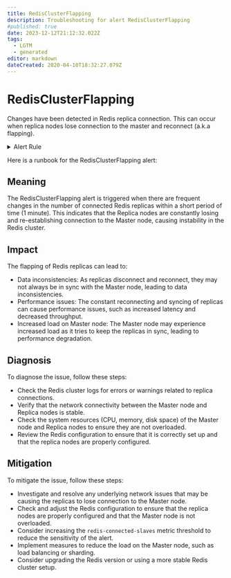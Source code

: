 ```yaml
---
title: RedisClusterFlapping
description: Troubleshooting for alert RedisClusterFlapping
#published: true
date: 2023-12-12T21:12:32.022Z
tags: 
  - LGTM
  - generated
editor: markdown
dateCreated: 2020-04-10T18:32:27.079Z
---
```


# RedisClusterFlapping

Changes have been detected in Redis replica connection. This can occur when replica nodes lose connection to the master and reconnect (a.k.a flapping).

<details>
  <summary>Alert Rule</summary>

{{% rule "redis/oliver006-redis-exporter.yml" "RedisClusterFlapping" %}}

{{% comment %}}

```yaml
alert: RedisClusterFlapping
expr: changes(redis_connected_slaves[1m]) > 1
for: 2m
labels:
    severity: critical
annotations:
    summary: Redis cluster flapping (instance {{ $labels.instance }})
    description: |-
        Changes have been detected in Redis replica connection. This can occur when replica nodes lose connection to the master and reconnect (a.k.a flapping).
          VALUE = {{ $value }}
          LABELS = {{ $labels }}
    runbook: https://github.com/srerun/prometheus-alerts/blob/main/content/runbooks/oliver006-redis-exporter/RedisClusterFlapping.md

```

{{% /comment %}}

</details>


Here is a runbook for the RedisClusterFlapping alert:

## Meaning
The RedisClusterFlapping alert is triggered when there are frequent changes in the number of connected Redis replicas within a short period of time (1 minute). This indicates that the Replica nodes are constantly losing and re-establishing connection to the Master node, causing instability in the Redis cluster.

## Impact
The flapping of Redis replicas can lead to:

* Data inconsistencies: As replicas disconnect and reconnect, they may not always be in sync with the Master node, leading to data inconsistencies.
* Performance issues: The constant reconnecting and syncing of replicas can cause performance issues, such as increased latency and decreased throughput.
* Increased load on Master node: The Master node may experience increased load as it tries to keep the replicas in sync, leading to performance degradation.

## Diagnosis
To diagnose the issue, follow these steps:

* Check the Redis cluster logs for errors or warnings related to replica connections.
* Verify that the network connectivity between the Master node and Replica nodes is stable.
* Check the system resources (CPU, memory, disk space) of the Master node and Replica nodes to ensure they are not overloaded.
* Review the Redis configuration to ensure that it is correctly set up and that the replica nodes are properly configured.

## Mitigation
To mitigate the issue, follow these steps:

* Investigate and resolve any underlying network issues that may be causing the replicas to lose connection to the Master node.
* Check and adjust the Redis configuration to ensure that the replica nodes are properly configured and that the Master node is not overloaded.
* Consider increasing the `redis-connected-slaves` metric threshold to reduce the sensitivity of the alert.
* Implement measures to reduce the load on the Master node, such as load balancing or sharding.
* Consider upgrading the Redis version or using a more stable Redis cluster setup.